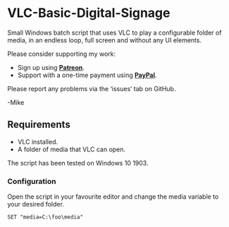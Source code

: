 # VLC-Basic-Digital-Signage

Small Windows batch script that uses VLC to play a configurable folder of media, in an endless loop, full screen and without any UI elements.

Please consider supporting my work:

* Sign up using [**Patreon**](https://www.patreon.com/mikegalvin).
* Support with a one-time payment using [**PayPal**](https://www.paypal.me/digressive).

Please report any problems via the ‘issues’ tab on GitHub.

-Mike

## Requirements

* VLC installed.
* A folder of media that VLC can open.

The script has been tested on Windows 10 1903.

### Configuration

Open the script in your favourite editor and change the media variable to your desired folder.

``` txt
SET "media=C:\foo\media"
```
